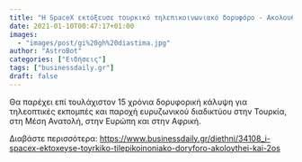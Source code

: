 ```yaml
---
title: "Η SpaceX εκτόξευσε τουρκικό τηλεπικοινωνιακό δορυφόρο - Ακολουθεί και 2ος"
date: 2021-01-10T00:47:17+01:00
images:
  - "images/post/gi%20gh%20diastima.jpg"
author: "AstroBot"
categories: ["Ειδήσεις"]
tags: ["businessdaily.gr"]
draft: false
---
```


Θα παρέχει επί τουλάχιστον 15 χρόνια δορυφορική κάλυψη για τηλεοπτικές εκπομπές και παροχή ευρυζωνικού διαδικτύου στην Τουρκία, στη Μέση Ανατολή, στην Ευρώπη και στην Αφρική.

Διαβάστε περισσότερα: https://www.businessdaily.gr/diethni/34108_i-spacex-ektoxeyse-toyrkiko-tilepikoinoniako-doryforo-akoloythei-kai-2os
